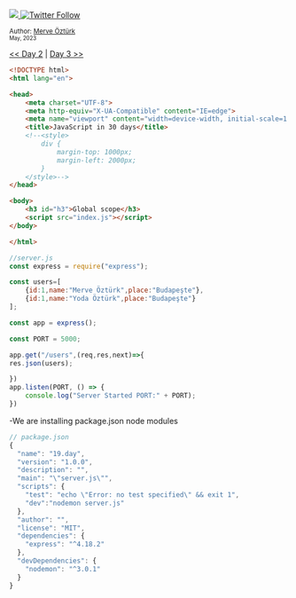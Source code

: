 <div align-items="center">
<a class="header-badge" target="_blank" href="https://www.linkedin.com/in/merve-%C3%B6-5062a5260/">
    <img src="https://img.shields.io/badge/style--5eba00.svg?label=LinkedIn&logo=linkedin&style=social">
  </a>

  <a class="header-badge" target="_blank" href="https://github.com/mrvozturk">
    <img alt="Twitter Follow" src="https://img.shields.io/twitter/follow/asabeneh?style=social">
  </a>

<sub>Author:
<a href="https://www.linkedin.com/in/merve-%C3%B6-5062a5260/" target="_blank">Merve Öztürk</a><br>
<small> May, 2023</small>
</sub>
</div>

[<< Day 2](../readMe.md) | [Day 3 >>](../02_Day_Introduction_to_React/02_introduction_to_react.md)

```html
<!DOCTYPE html>
<html lang="en">

<head>
    <meta charset="UTF-8">
    <meta http-equiv="X-UA-Compatible" content="IE=edge">
    <meta name="viewport" content="width=device-width, initial-scale=1.0">
    <title>JavaScript in 30 days</title>
    <!--<style>
        div {
            margin-top: 1000px;
            margin-left: 2000px;
        }
    </style>-->
</head>

<body>
    <h3 id="h3">Global scope</h3>
    <script src="index.js"></script>
</body>

</html>
```


```js
//server.js
const express = require("express");

const users=[
    {id:1,name:"Merve Öztürk",place:"Budapeşte"},
    {id:1,name:"Yoda Öztürk",place:"Budapeşte"}
];

const app = express();

const PORT = 5000;

app.get("/users",(req,res,next)=>{
res.json(users);

})
app.listen(PORT, () => {
    console.log("Server Started PORT:" + PORT);
})
```
-We are installing package.json node modules


```js
// package.json
{
  "name": "19.day",
  "version": "1.0.0",
  "description": "",
  "main": "\"server.js\"",
  "scripts": {
    "test": "echo \"Error: no test specified\" && exit 1",
    "dev":"nodemon server.js"
  },
  "author": "",
  "license": "MIT",
  "dependencies": {
    "express": "^4.18.2"
  },
  "devDependencies": {
    "nodemon": "^3.0.1"
  }
}

```